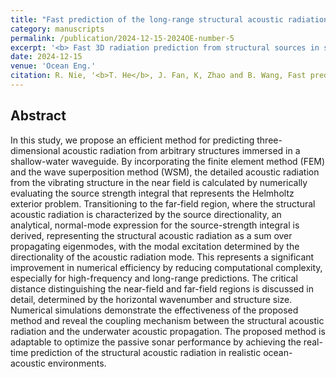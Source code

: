 ```yaml
---
title: "Fast prediction of the long-range structural acoustic radiation in the stratified ocean"
category: manuscripts
permalink: /publication/2024-12-15-2024OE-number-5
excerpt: '<b> Fast 3D radiation prediction from structural sources in shallow water within seconds.</b>'
date: 2024-12-15
venue: 'Ocean Eng.'
citation: R. Nie, '<b>T. He</b>, J. Fan, K, Zhao and B. Wang, Fast prediction of the long-range structural acoustic radiation in the stratified ocean, <i>Ocean Eng.</i>, 314 Part 1: 119673 (2024) (https://doi.org/10.1016/j.oceaneng.2024.119673)'
---
```


## Abstract

In this study, we propose an efficient method for predicting three-dimensional acoustic radiation from arbitrary structures immersed in a shallow-water waveguide. By incorporating the finite element method (FEM) and the wave superposition method (WSM), the detailed acoustic radiation from the vibrating structure in the near field is calculated by numerically evaluating the source strength integral that represents the Helmholtz exterior problem. Transitioning to the far-field region, where the structural acoustic radiation is characterized by the source directionality, an analytical, normal-mode expression for the source-strength integral is derived, representing the structural acoustic radiation as a sum over propagating eigenmodes, with the modal excitation determined by the directionality of the acoustic radiation mode. This represents a significant improvement in numerical efficiency by reducing computational complexity, especially for high-frequency and long-range predictions. The critical distance distinguishing the near-field and far-field regions is discussed in detail, determined by the horizontal wavenumber and structure size. Numerical simulations demonstrate the effectiveness of the proposed method and reveal the coupling mechanism between the structural acoustic radiation and the underwater acoustic propagation. The proposed method is adaptable to optimize the passive sonar performance by achieving the real-time prediction of the structural acoustic radiation in realistic ocean-acoustic environments.

